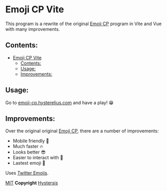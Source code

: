 # Emoji CP Vite

This program is a rewrite of the original [Emoji CP](https://github.com/Hysterelius/EmojiCP) program in Vite and Vue with many improvements.

## Contents:

- [Emoji CP Vite](#emoji-cp-vite)
  - [Contents:](#contents)
  - [Usage:](#usage)
  - [Improvements:](#improvements)

## Usage:

Go to [emoji-cp.hysterelius.com](https://emoji-cp.hysterelius.com) and have a play! 😁

## Improvements:

Over the original original [Emoji CP](https://github.com/Hysterelius/EmojiCP), there are a number of improvements:

- Mobile friendly 📱
- Much faster 🔥
- Looks better 😎
- Easier to interact with 🤳
- Lastest emoji 🤩

Uses [Twitter Emojis](https://github.com/twitter/twemoji).

[MIT](/LICENSE) **Copyright** [Hystersis](https://github.com/Hystersis)
